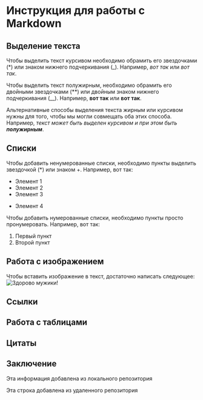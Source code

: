 # Инструкция для работы с Markdown

## Выделение текста

Чтобы выделить текст курсивом необходимо обрамить его звездочками (*) или знаком нижнего подчеркивания (_). Например, *вот так* или _вот так_.

Чтобы выделить текст полужирным, необходимо обрамить его двойными звездочками (**) или двойным знаком нижнего подчеркивания (__). Например, **вот так** или __вот так__.

Альтернативные способы выделения текста жирным или курсивом нужны для того, чтобы мы могли совмещать оба этих способа. Например, _текст может быть выделен курсивом и при этом быть **полужирным**_.

## Списки

Чтобы добавить ненумерованные списки, необходимо пункты выделить звездочкой (*) или знаком +. Например, вот так:
* Элемент 1
* Элемент 2
* Элемент 3
+ Элемент 4

Чтобы добавить нумерованные списки, необходимо  пункты просто пронумеровать. Например, вот так:
1. Первый пункт
2. Второй пункт


## Работа с изображением

Чтобы вставить изображение в текст, достаточно написать следующее:
![Здорово мужики!](foto.jpg)

## Ссылки

## Работа с таблицами

## Цитаты

## Заключение

Эта информация добавлена из локального репозитория

Эта строка добавлена из удаленного репозитория
